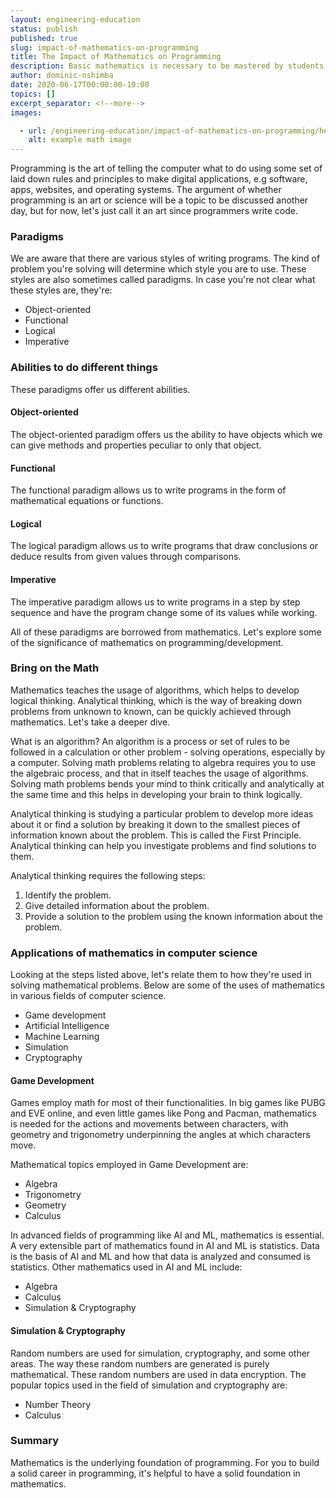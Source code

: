 ```yaml
---
layout: engineering-education
status: publish
published: true
slug: impact-of-mathematics-on-programming
title: The Impact of Mathematics on Programming
description: Basic mathematics is necessary to be mastered by students taking a programming subject because it can promote problem solving and algorithmic thinking skills.
author: dominic-nshimba
date: 2020-06-17T00:00:00-10:00
topics: []
excerpt_separator: <!--more-->
images:

  - url: /engineering-education/impact-of-mathematics-on-programming/hero.jpg
    alt: example math image
---
```

Programming is the art of telling the computer what to do using some set of laid down rules and principles to make digital applications, e.g software, apps, websites, and operating systems. The argument of whether programming is an art or science will be a topic to be discussed another day, but for now, let's just call it an art since programmers write code.

<!--more-->
### Paradigms
We are aware that there are various styles of writing programs. The kind of problem you're solving will determine which style you are to use. These styles are also sometimes called paradigms. In case you're not clear what these styles are, they're:

- Object-oriented
- Functional
- Logical
- Imperative

### Abilities to do different things
These paradigms offer us different abilities.

#### Object-oriented
The object-oriented paradigm offers us the ability to have objects which we can give methods and properties peculiar to only that object.

#### Functional
The functional paradigm allows us to write programs in the form of mathematical equations or functions.

#### Logical
The logical paradigm allows us to write programs that draw conclusions or deduce results from given values through comparisons.

#### Imperative
The imperative paradigm allows us to write programs in a step by step sequence and have the program change some of its values while working.

All of these paradigms are borrowed from mathematics. Let's explore some of the significance of mathematics on programming/development.

### Bring on the Math
Mathematics teaches the usage of algorithms, which helps to develop logical thinking. Analytical thinking, which is the way of breaking down problems from unknown to known, can be quickly achieved through mathematics. Let's take a deeper dive.

What is an algorithm? An algorithm is a process or set of rules to be followed in a calculation or other problem - solving operations, especially by a computer. Solving math problems relating to algebra requires you to use the algebraic process, and that in itself teaches the usage of algorithms.
Solving math problems bends your mind to think critically and analytically at the same time and this helps in developing your brain to think logically.

Analytical thinking is studying a particular problem to develop more ideas about it or find a solution by breaking it down to the smallest pieces of information known about the problem. This is called the First Principle. Analytical thinking can help you investigate problems and find solutions to them.

Analytical thinking requires the following steps:
1. Identify the problem.
2. Give detailed information about the problem.
3. Provide a solution to the problem using the known information about the problem.

### Applications of mathematics in computer science
Looking at the steps listed above, let's relate them to how they're used in solving mathematical problems. Below are some of the uses of mathematics in various fields of computer science.

- Game development
- Artificial Intelligence
- Machine Learning
- Simulation
- Cryptography


#### Game Development
Games employ math for most of their functionalities. In big games like PUBG and EVE online, and even little games like Pong and Pacman, mathematics is needed for the actions and movements between characters, with geometry and trigonometry underpinning the angles at which characters move.

Mathematical topics employed in Game Development are:
- Algebra
- Trigonometry
- Geometry
- Calculus

In advanced fields of programming like AI and ML, mathematics is essential. A very extensible part of mathematics found in AI and ML is statistics. Data is the basis of AI and ML and how that data is analyzed and consumed is statistics. Other mathematics used in AI and ML include:
- Algebra
- Calculus
- Simulation & Cryptography

#### Simulation & Cryptography
Random numbers are used for simulation, cryptography, and some other areas. The way these random numbers are generated is purely mathematical. These random numbers are used in data encryption. The popular topics used in the field of simulation and cryptography are:
- Number Theory
- Calculus

### Summary
Mathematics is the underlying foundation of programming. For you to build a solid career in programming, it's helpful to have a solid foundation in mathematics.
